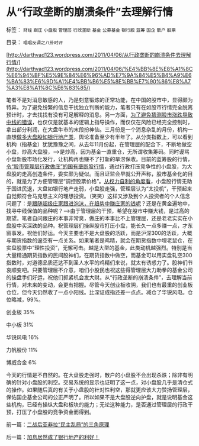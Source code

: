 # 从“行政垄断的崩溃条件”去理解行情

标签： `财经` `跟庄` `小盘股` `管理层` `行政垄断` `基金` `公募基金` `银行股` `蓝筹` `国企` `散户` `股票` 

目录： `唱唱反调之八卦时评`

[http://darthvad123.wordpress.com/2011/04/06/从行政垄断的崩溃条件去理解行情/](http://darthvad123.wordpress.com/2011/04/06/%E4%BB%8E%E8%A1%8C%E6%94%BF%E5%9E%84%E6%96%AD%E7%9A%84%E5%B4%A9%E6%BA%83%E6%9D%A1%E4%BB%B6%E5%8E%BB%E7%90%86%E8%A7%A3%E8%A1%8C%E6%83%85/)

笔者不是对消息敏感的人，乃是刻意锻炼的正常功能，在中国的股市中，显得颇为特异。为了避免纷繁的信息干扰独立判断的能力，笔者只有在如股市行情完全脱离预计时，才去找找有没有可足解释的消息。另一方面，[为了避免猜测股市涨跌导致中线的错误](../../../2008/7/9/股票买卖只需要做到大致正确.md)，也仅仅是就基本的逻辑上指导操作，而仅仅在风险已经完全控制时，拿出部分利润，在大盘牛市的末段扮神仙。三月份是一个消息杂乱的月份，机构一直想[做多大盘股如银行地产类](../../../2011/1/17/广场协议德国马克和日元的冰火两重天.md)，舆论准备至少有半年了。从分类指数上，可以看到机构（指基金）犹犹豫豫之间，从去年11月份起，在管理层的配合下，不断地做空小盘，炒高大盘股，——>是炒高，因为基金一直重仓，无所谓收集筹码。同时谩骂小盘新股市场化发行，让机构再也赚不了打新的旱涝保收。目前的蓝筹股的行情，[令“股市管理层行政做庄”的国有垄断股行情](../../../2010/6/29/与“天”斗，与庄斗，其乐无穷；.md)，通过行政打压竞争性的小盘股，为大盘股的走高创造条件，委实颇为疑似。而且证监会早就公开声称，股市基金化的目的，就是为了方便管理层“调控股票价格”。[从权力自利的角度看](http://darthvad.blog.sohu.com/161146952.html)，小盘股行情无助于国进民退，大盘如银行地产走弱，小盘股走强，管理层认为“太投机”，干预起来自觉颇符合马克思主义的理想投资。（笑笑）这样又涉及到个人投资者的个人信念问题了：是[跟随超级庄家跟进泡沫，在趋势中赚庄家的钱呢](../../../2008/11/18/趋势投资：听庄家的话，赚庄家的钱.md)？还是在黄金遍地中，找寻中线保值的品种呢？——>由于管理层的干预，希望在股市中赚大钱，是过高的期望。笔者自问跟庄的本事非常臭，做庄的本事比不上管理层，还是老老实实在小盘股中买深跌的品种。祝管理层们操纵股市打压小盘，能长久一点多赚一点，才东窗事发。祝他们好运。今天主要也不是大盘股的活跃，而是沪深300的活跃，大概与期货指数的逼空有一点关系。如果笔者是鸡精，就会在期货指数中埋老鼠仓，在实盘股票中“理性投资”，无懈可击。越是大型的基金，此类动机越强烈。特别是当大量精通期货指数的民间股神们，在期货指数中做空，而基金可以用实盘轧空300指数时，对道德品质还达不到圣人水平的鸡精们来说，就太有诱惑力了。股神们节哀顺变吧。只要管理层不介意，咱们小股民也祝这些得管理层大力助拳的基金公司的操盘手们好运，祝他们抓紧机会发大财。从“行政垄断的崩溃条件”，去理解当前行情，对未来的变动，会更有把握。尽管今天创业板收阴，我们也有最重的创业板仓位，但今天仍然收了一点小阳线。比深证成指还差一点点。减仓了华锐风电。仓位略减，99%。

创业板 35%

中小板 31%

华锐风电 16%

力帆股份 11%

博威合金 6%



今天的行情是不自然的。在大盘股走强时，散户的小盘股不会出现杀跌；除非有明确的针对小盘股的利空。交易系统的显示也证明了这一点，对小盘股几乎是清仓式的操作。如果随后真的有关于小盘股的针对性利空，那就更应该大力赞扬管理层，保佑国企基金公司的公正严明了。所以如果不是大盘股逆向护盘，就是说明基金这些机构，已经有操纵大盘和板块的能力；无论这种能力，是否通过管理层的行政干预，打压了小盘股的竞争资金而得到。

前一篇：[二战后亚非拉“民主乱局”的三角原理](../../../2011/4/5/二战后亚非拉“民主乱局”的三角原理.md)

后一篇：[加息居然成了银行地产的利好！](../../../2011/4/6/加息居然成了银行地产的利好！.md)